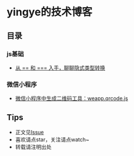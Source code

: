 # yingye的技术博客

## 目录

### js基础

* [从 == 和 === 入手，聊聊隐式类型转换](https://github.com/yingye/Blog/issues/1)

### 微信小程序

* [微信小程序中生成二维码工具：weapp.qrcode.js](https://github.com/yingye/Blog/issues/2)

## Tips

* 正文见[Issue](https://github.com/yingye/Blog/issues)
* 喜欢请点star，关注请点watch~
* 转载请注明出处
